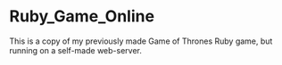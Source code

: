 # Ruby_Game_Online
This is a copy of my previously made Game of Thrones Ruby game, but running on a self-made web-server.
